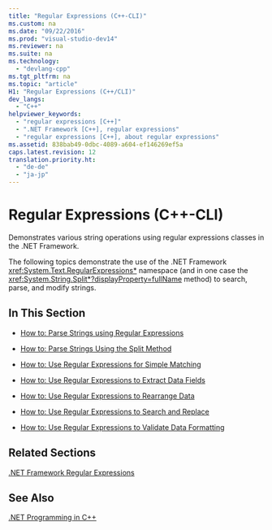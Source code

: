 ```yaml
---
title: "Regular Expressions (C++-CLI)"
ms.custom: na
ms.date: "09/22/2016"
ms.prod: "visual-studio-dev14"
ms.reviewer: na
ms.suite: na
ms.technology: 
  - "devlang-cpp"
ms.tgt_pltfrm: na
ms.topic: "article"
H1: "Regular Expressions (C++/CLI)"
dev_langs: 
  - "C++"
helpviewer_keywords: 
  - "regular expressions [C++]"
  - ".NET Framework [C++], regular expressions"
  - "regular expressions [C++], about regular expressions"
ms.assetid: 838bab49-0dbc-4089-a604-ef146269ef5a
caps.latest.revision: 12
translation.priority.ht: 
  - "de-de"
  - "ja-jp"
---
```

# Regular Expressions (C++-CLI)
Demonstrates various string operations using regular expressions classes in the .NET Framework.  
  
 The following topics demonstrate the use of the .NET Framework <xref:System.Text.RegularExpressions*> namespace (and in one case the <xref:System.String.Split*?displayProperty=fullName> method) to search, parse, and modify strings.  
  
## In This Section  
  
-   [How to: Parse Strings using Regular Expressions](../vs140/how-to--parse-strings-using-regular-expressions--c---cli-.md)  
  
-   [How to: Parse Strings Using the Split Method](../vs140/how-to--parse-strings-using-the-split-method--c---cli-.md)  
  
-   [How to: Use Regular Expressions for Simple Matching](../vs140/how-to--use-regular-expressions-for-simple-matching--c---cli-.md)  
  
-   [How to: Use Regular Expressions to Extract Data Fields](../vs140/how-to--use-regular-expressions-to-extract-data-fields--c---cli-.md)  
  
-   [How to: Use Regular Expressions to Rearrange Data](../vs140/how-to--use-regular-expressions-to-rearrange-data--c---cli-.md)  
  
-   [How to: Use Regular Expressions to Search and Replace](../vs140/how-to--use-regular-expressions-to-search-and-replace--c---cli-.md)  
  
-   [How to: Use Regular Expressions to Validate Data Formatting](../vs140/how-to--use-regular-expressions-to-validate-data-formatting--c---cli-.md)  
  
## Related Sections  
 [.NET Framework Regular Expressions](assetId:///521b3f6d-f869-42e1-93e5-158c54a6895d)  
  
## See Also  
 [.NET Programming in C++](../vs140/.net-programming-with-c---cli--visual-c---.md)